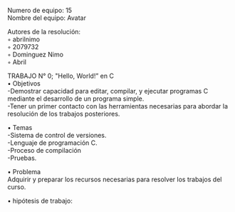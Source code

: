 Numero de equipo: 15  
Nombre del equipo: Avatar  
  
Autores de la resolución:  
◦ abrilnimo  
◦ 2079732  
◦ Dominguez Nimo  
◦ Abril  
  
TRABAJO N° 0; "Hello, World!” en C   
• Objetivos  
-Demostrar capacidad para editar, compilar, y ejecutar programas C mediante el
desarrollo de un programa simple.  
-Tener un primer contacto con las herramientas necesarias para abordar la resolución
de los trabajos posteriores.  

• Temas  
-Sistema de control de versiones.  
-Lenguaje de programación C.  
-Proceso de compilación  
-Pruebas.  
  
• Problema  
Adquirir y preparar los recursos necesarias para resolver los trabajos del curso.  
  
• hipótesis de trabajo: 
